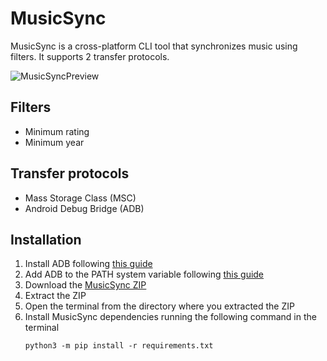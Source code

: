# MusicSync
MusicSync is a cross-platform CLI tool that synchronizes music using filters.
It supports 2 transfer protocols.

![MusicSyncPreview](https://user-images.githubusercontent.com/49209517/82369777-da8fbd80-9a17-11ea-995b-cfbb823ddfb3.png)



## Filters
* Minimum rating
* Minimum year



## Transfer protocols
* Mass Storage Class (MSC)
* Android Debug Bridge (ADB)



## Installation
1. Install ADB following [this guide](https://www.xda-developers.com/install-adb-windows-macos-linux)
2. Add ADB to the PATH system variable following [this guide](https://www.xda-developers.com/adb-fastboot-any-directory-windows-linux)
3. Download the [MusicSync ZIP](https://github.com/serpest/MusicSync/archive/master.zip)
4. Extract the ZIP
5. Open the terminal from the directory where you extracted the ZIP
6. Install MusicSync dependencies running the following command in the terminal
	```
	python3 -m pip install -r requirements.txt
	```


